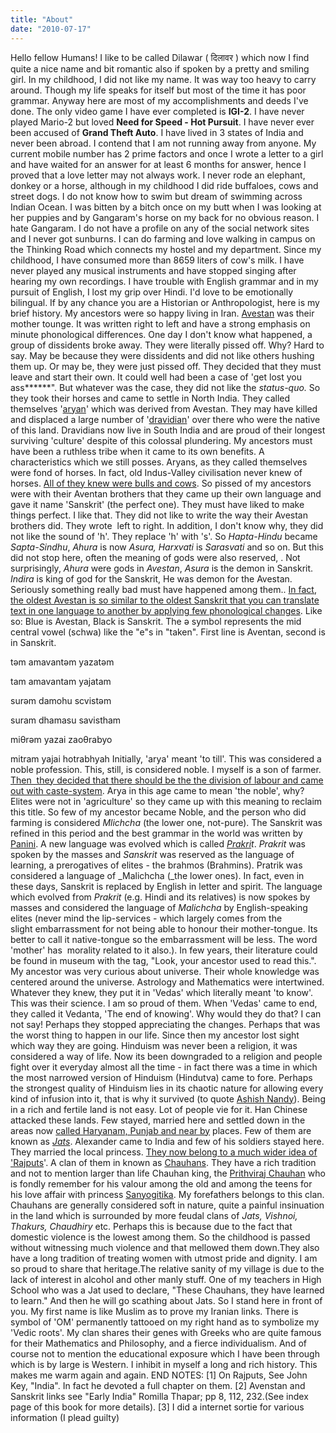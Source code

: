 ```yaml
---
title: "About"
date: "2010-07-17"
---
```


Hello fellow Humans! I like to be called Dilawar ( दिलावर ) which now I find quite a nice name and bit romantic also if spoken by a pretty and smiling girl. In my childhood, I did not like my name. It was way too heavy to carry around. Though my life speaks for itself but most of the time it has poor grammar. Anyway here are most of my accomplishments and deeds I've done. The only video game I have ever completed is **IGI-2**. I have never played Mario-2 but loved **Need for Speed - Hot Pursuit**. I have never ever been accused of **Grand Theft Auto**. I have lived in 3 states of India and never been abroad. I contend that I am not running away from anyone. My current mobile number has 2 prime factors and once I wrote a letter to a girl and have waited for an answer for at least 6 months for answer, hence I proved that a love letter may not always work. I never rode an elephant, donkey or a horse, although in my childhood I did ride buffaloes, cows and street dogs. I do not know how to swim but dream of swimming across Indian Ocean. I was bitten by a bitch once on my butt when I was looking at her puppies and by Gangaram's horse on my back for no obvious reason. I hate Gangaram. I do not have a profile on any of the social network sites and I never got sunburns. I can do farming and love walking in campus on the Thinking Road which connects my hostel and my department. Since my childhood, I have consumed more than 8659 liters of cow's milk. I have never played any musical instruments and have stopped singing after hearing my own recordings. I have trouble with English grammar and in my pursuit of English, I lost my grip over Hindi. I'd love to be emotionally bilingual. If by any chance you are a Historian or Anthropologist, here is my brief history. My ancestors were so happy living in Iran. [Avestan](http://en.wikipedia.org/wiki/Avestan_language) was their mother tounge. It was written right to left and have a strong emphasis on minute phonological differences. One day I don't know what happened, a group of dissidents broke away. They were literally pissed off. Why? Hard to say. May be because they were dissidents and did not like others hushing them up. Or may be, they were just pissed off. They decided that they must leave and start their own. It could well had been a case of 'get lost you ass\*\*\*\*\*\*". But whatever was the case, they did not like the _status-quo._ So they took their horses and came to settle in North India. They called themselves '[aryan](http://en.wikipedia.org/wiki/Arya)' which was derived from Avestan. They may have killed and displaced a large number of '[dravidian](http://en.wikipedia.org/wiki/Dravidians)' over there who were the native of this land. Dravidians now live in South India and are proud of their longest surviving 'culture' despite of this colossal plundering. My ancestors must have been a ruthless tribe when it came to its own benefits. A characteristics which we still posses. Aryans, as they called themselves were fond of horses. In fact, old Indus-Valley civilisation never knew of horses. [All of they knew were bulls and cows](http://www.thehindu.com/fline/fl1720/17200040.htm). So pissed of my ancestors were with their Aventan brothers that they came up their own language and gave it name 'Sanskrit' (the perfect one). They must have liked to make things perfect. I like that. They did not like to write the way their Avestan brothers did. They wrote  left to right. In addition, I don't know why, they did not like the sound of 'h'. They replace 'h' with 's'. So _Hapta-Hindu_ became _Sapta-Sindhu_, _Ahura_ is now _Asura, Harxvati_ is _Sarasvati_ and so on. But this did not stop here, often the meaning of gods were also reserved, . Not surprisingly, _Ahura_ were gods in _Avestan_, _Asura_ is the demon in Sanskrit. _Indira_ is king of god for the Sanskrit, He was demon for the Avestan. Seriously something really bad must have happened among them.. [In fact, the oldest Avestan is so similar to the oldest Sanskrit that you can translate text in one language to another by applying few phonological changes](http://www.ancientscripts.com/avestan.html). Like so: Blue is Avestan, Black is Sanskrit. The ə symbol represents the mid central vowel (schwa) like the "e"s in "taken". First line is Aventan, second is in Sanskrit.

təm amavantəm yazatəm

tam amavantam yajatam

surəm damohu scvistəm

suram dhamasu savistham

miθrəm yazai zaoθrabyo

mitram yajai hotrabhyah Initially, 'arya' meant 'to till'. This was considered a noble profession. This, still, is considered noble. I myself is a son of farmer. [Then  they decided that there should be the the division of labour and came out with caste-system](http://books.google.co.in/books?id=XsOtRGdvIigC&printsec=frontcover&source=gbs_navlinks_s#v=onepage&q=&f=false). Arya in this age came to mean 'the noble', why? Elites were not in 'agriculture' so they came up with this meaning to reclaim this title. So few of my ancestor became Noble, and the person who did farming is considered _Mlichcha_ (the lower one, not-pure). The Sanskrit was refined in this period and the best grammar in the world was written by [Panini](http://en.wikipedia.org/wiki/P%C4%81%E1%B9%87ini). A new language was evolved which is called _[Prakri](http://en.wikipedia.org/wiki/Prakrit)t_. _Prakrit_ was spoken by the masses and _Sanskrit_ was reserved as the language of learning, a prerogatives of elites - the brahmos (Brahmins). Pratrik was considered a language of _Malichcha (_the lower ones). In fact, even in these days, Sanskrit is replaced by English in letter and spirit. The language which evolved from _Prakrit_ (e.g. Hindi and its relatives) is now spokes by masses and considered the language of _Malichcha_ by English-speaking elites (never mind the lip-services - which largely comes from the slight embarrassment for not being able to honour their mother-tongue. Its better to call it native-tongue so the embarrassment will be less. The word 'mother' has  morality related to it also.). In few years, their literature could be found in museum with the tag, "Look, your ancestor used to read this.". My ancestor was very curious about universe. Their whole knowledge was centered around the universe. Astrology and Mathematics were intertwined. Whatever they knew, they put it in 'Vedas' which literally meant 'to know'. This was their science. I am so proud of them. When 'Vedas' came to end, they called it Vedanta, 'The end of knowing'. Why would they do that? I can not say! Perhaps they stopped appreciating the changes. Perhaps that was the worst thing to happen in our life. Since then my ancestor lost sight which way they are going. Hinduism was never been a religion, it was considered a way of life. Now its been downgraded to a religion and people fight over it everyday almost all the time - in fact there was a time in which the most narrowed version of Hinduism (Hindutva) came to fore. Perhaps the strongest quality of Hinduism lies in its chaotic nature for allowing every kind of infusion into it, that is why it survived (to quote [Ashish Nandy](http://en.wikipedia.org/wiki/Ashis_Nandy)). Being in a rich and fertile land is not easy. Lot of people vie for it. Han Chinese attacked these lands. Few stayed, married here and settled down in the areas now [called Haryanam, Punjab and near by](http://en.wikipedia.org/wiki/Indo-Scythian) places. Few of them are known as _[Jats](http://en.wikipedia.org/wiki/Jat_people)_. Alexander came to India and few of his soldiers stayed here. They married the local princess. [They now belong to a much wider idea of 'Rajputs](http://en.wikipedia.org/wiki/Origin_of_Rajputs)'. A clan of them in known as [Chauhans](http://en.wikipedia.org/wiki/Chauhan). They have a rich tradition and not to mention larger than life Chauhan king, the [Prithviraj Chauhan](http://en.wikipedia.org/wiki/Prithvi_Raj_Chauhan) who is fondly remember for his valour among the old and among the teens for his love affair with princess [Sanyogitika](http://en.wikipedia.org/wiki/Sanyogita). My forefathers belongs to this clan. Chauhans are generally considered soft in nature, quite a painful insinuation in the land which is surrounded by more feudal clans of _Jats, Vishnoi, Thakurs, Chaudhiry_ etc. Perhaps this is because due to the fact that domestic violence is the lowest among them. So the childhood is passed without witnessing much violence and that mellowed them down.They also have a long tradition of treating women with utmost pride and dignity. I am so proud to share that heritage.The relative sanity of my village is due to the lack of interest in alcohol and other manly stuff. One of my teachers in High School who was a Jat used to declare, "These Chauhans, they have learned to learn." And then he will go scathing about Jats. So I stand here in front of you. My first name is like Muslim as to prove my Iranian links. There is symbol of 'OM' permanently tattooed on my right hand as to symbolize my 'Vedic roots'. My clan shares their genes with Greeks who are quite famous for their Mathematics and Philosophy, and a fierce individualism. And of course not to mention the educational exposure which I have been through which is by large is Western. I inhibit in myself a long and rich history. This makes me warm again and again. END NOTES: \[1\] On Rajputs, See John Key, "India". In fact he devoted a full chapter on them. \[2\] Avenstan and Sanskrit links see "Early India" Romilla Thapar; pp 8, 112, 232.(See index page of this book for more details). \[3\] I did a internet sortie for various information (I plead guilty)

